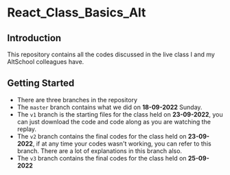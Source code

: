 # React_Class_Basics_Alt

## Introduction

This repository contains all the codes discussed in the live class I and my AltSchool colleagues have.

## Getting Started

* There are three branches in the repository
* The `master` branch contains what we did on **18-09-2022** Sunday.
* The `v1` branch is the starting files for the class held on **23-09-2022**, you can just download the code and code along as you are watching the replay.
* The `v2` branch contains the final codes for the class held on **23-09-2022**, if at any time your codes wasn't working, you can refer to this branch. There are a lot of explanations in this branch also.
* The `v3` branch contains the final codes for the class held on **25-09-2022**
